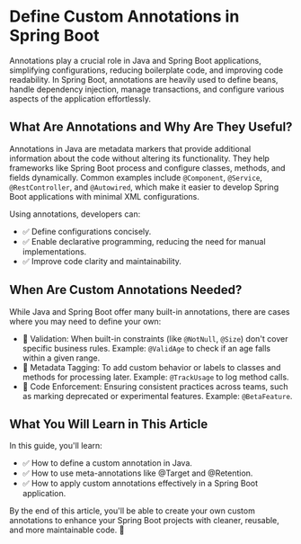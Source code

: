 # Define Custom Annotations in Spring Boot

Annotations play a crucial role in Java and Spring Boot applications, simplifying configurations, reducing boilerplate code, and improving code readability. In Spring Boot, annotations are heavily used to define beans, handle dependency injection, manage transactions, and configure various aspects of the application effortlessly.

## What Are Annotations and Why Are They Useful?

Annotations in Java are metadata markers that provide additional information about the code without altering its functionality. They help frameworks like Spring Boot process and configure classes, methods, and fields dynamically. Common examples include `@Component`, `@Service`, `@RestController`, and `@Autowired`, which make it easier to develop Spring Boot applications with minimal XML configurations.

Using annotations, developers can:

- ✅ Define configurations concisely.
- ✅ Enable declarative programming, reducing the need for manual implementations.
- ✅ Improve code clarity and maintainability.


## When Are Custom Annotations Needed?

While Java and Spring Boot offer many built-in annotations, there are cases where you may need to define your own:

- 🔹 Validation: When built-in constraints (like `@NotNull`, `@Size`) don't cover specific business rules. Example: `@ValidAge` to check if an age falls within a given range.
- 🔹 Metadata Tagging: To add custom behavior or labels to classes and methods for processing later. Example: `@TrackUsage` to log method calls.
- 🔹 Code Enforcement: Ensuring consistent practices across teams, such as marking deprecated or experimental features. Example: `@BetaFeature`.

## What You Will Learn in This Article

In this guide, you'll learn:

- ✅ How to define a custom annotation in Java.
- ✅ How to use meta-annotations like @Target and @Retention.
- ✅ How to apply custom annotations effectively in a Spring Boot application.

By the end of this article, you'll be able to create your own custom annotations to enhance your Spring Boot projects with cleaner, reusable, and more maintainable code. 🚀

